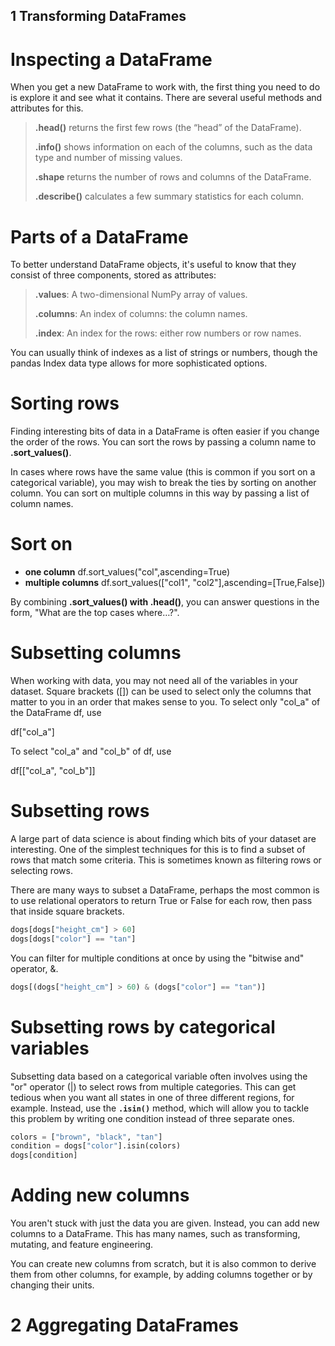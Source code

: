 ## 1 Transforming DataFrames

# Inspecting a DataFrame
When you get a new DataFrame to work with, the first thing you need to do is explore it and see what it contains. There are several useful methods and attributes for this.

>**.head()** returns the first few rows (the “head” of the DataFrame).
>
>**.info()** shows information on each of the columns, such as the data type and number of missing values.
>
>**.shape** returns the number of rows and columns of the DataFrame.
>
>**.describe()** calculates a few summary statistics for each column.


# Parts of a DataFrame
To better understand DataFrame objects, it's useful to know that they consist of three components, stored as attributes:

>**.values**: A two-dimensional NumPy array of values.
>
>**.columns**: An index of columns: the column names.
>
>**.index**: An index for the rows: either row numbers or row names.

You can usually think of indexes as a list of strings or numbers, though the pandas Index data type allows for more sophisticated options. 

# Sorting rows
Finding interesting bits of data in a DataFrame is often easier if you change the order of the rows. You can sort the rows by passing a column name to **.sort_values()**.

In cases where rows have the same value (this is common if you sort on a categorical variable), you may wish to break the ties by sorting on another column. You can sort on multiple columns in this way by passing a list of column names.

# Sort on 
* **one column**	df.sort_values("col",ascending=True)
* **multiple columns**	df.sort_values(["col1", "col2"],ascending=[True,False])

By combining **.sort_values() with .head()**, you can answer questions in the form, "What are the top cases where…?".

# Subsetting columns
When working with data, you may not need all of the variables in your dataset. Square brackets ([]) can be used to select only the columns that matter to you in an order that makes sense to you. To select only "col_a" of the DataFrame df, use

df["col_a"]

To select "col_a" and "col_b" of df, use

df[["col_a", "col_b"]]

# Subsetting rows
A large part of data science is about finding which bits of your dataset are interesting. One of the simplest techniques for this is to find a subset of rows that match some criteria. This is sometimes known as filtering rows or selecting rows.

There are many ways to subset a DataFrame, perhaps the most common is to use relational operators to return True or False for each row, then pass that inside square brackets.
```python
dogs[dogs["height_cm"] > 60]
dogs[dogs["color"] == "tan"]
```
You can filter for multiple conditions at once by using the "bitwise and" operator, &.
```python
dogs[(dogs["height_cm"] > 60) & (dogs["color"] == "tan")]
```

# Subsetting rows by categorical variables
Subsetting data based on a categorical variable often involves using the "or" operator (|) to select rows from multiple categories. This can get tedious when you want all states in one of three different regions, for example. Instead, use the **`.isin()`** method, which will allow you to tackle this problem by writing one condition instead of three separate ones.
```python
colors = ["brown", "black", "tan"]
condition = dogs["color"].isin(colors)
dogs[condition]
```

# Adding new columns
You aren't stuck with just the data you are given. Instead, you can add new columns to a DataFrame. This has many names, such as transforming, mutating, and feature engineering.

You can create new columns from scratch, but it is also common to derive them from other columns, for example, by adding columns together or by changing their units.

# 2 Aggregating DataFrames
